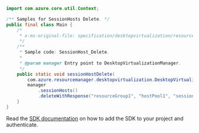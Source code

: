 ```java
import com.azure.core.util.Context;

/** Samples for SessionHosts Delete. */
public final class Main {
    /*
     * x-ms-original-file: specification/desktopvirtualization/resource-manager/Microsoft.DesktopVirtualization/preview/2021-09-03-preview/examples/SessionHost_Delete.json
     */
    /**
     * Sample code: SessionHost_Delete.
     *
     * @param manager Entry point to DesktopVirtualizationManager.
     */
    public static void sessionHostDelete(
        com.azure.resourcemanager.desktopvirtualization.DesktopVirtualizationManager manager) {
        manager
            .sessionHosts()
            .deleteWithResponse("resourceGroup1", "hostPool1", "sessionHost1.microsoft.com", true, Context.NONE);
    }
}
```

Read the [SDK documentation](https://github.com/Azure/azure-sdk-for-java/blob/azure-resourcemanager-desktopvirtualization_1.0.0-beta.1/sdk/desktopvirtualization/azure-resourcemanager-desktopvirtualization/README.md) on how to add the SDK to your project and authenticate.
